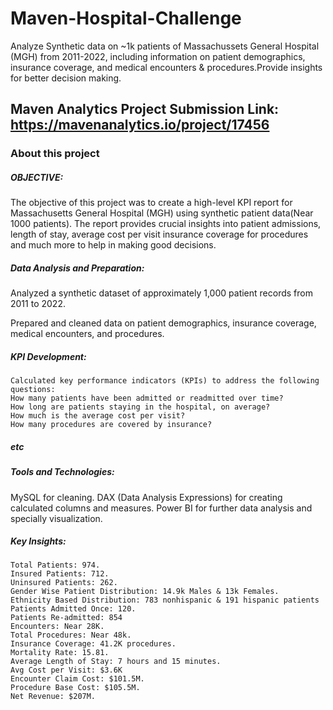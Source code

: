 # Maven-Hospital-Challenge
Analyze Synthetic data on ~1k patients of Massachussets General Hospital (MGH) from 2011-2022, including information on patient demographics, insurance coverage, and medical encounters &amp; procedures.Provide insights for better decision making.
## Maven Analytics Project Submission Link: https://mavenanalytics.io/project/17456

### About this project

##### OBJECTIVE:

The objective of this project was to create a high-level KPI report for Massachusetts General Hospital (MGH) using synthetic patient data(Near 1000 patients). The report provides crucial insights into patient admissions, length of stay, average cost per visit insurance coverage for procedures and much more to help in making good decisions.

##### Data Analysis and Preparation:

Analyzed a synthetic dataset of approximately 1,000 patient records from 2011 to 2022.

Prepared and cleaned data on patient demographics, insurance coverage, medical encounters, and procedures.

##### KPI Development:

    Calculated key performance indicators (KPIs) to address the following questions:
    How many patients have been admitted or readmitted over time?
    How long are patients staying in the hospital, on average?
    How much is the average cost per visit?
    How many procedures are covered by insurance?
  ##### etc


##### Tools and Technologies:

MySQL for cleaning.
DAX (Data Analysis Expressions) for creating calculated columns and measures.
Power BI for further data analysis and specially visualization.

##### Key Insights:

    Total Patients: 974.
    Insured Patients: 712.
    Uninsured Patients: 262.
    Gender Wise Patient Distribution: 14.9k Males & 13k Females.
    Ethnicity Based Distribution: 783 nonhispanic & 191 hispanic patients
    Patients Admitted Once: 120.
    Patients Re-admitted: 854
    Encounters: Near 28K.
    Total Procedures: Near 48k.
    Insurance Coverage: 41.2K procedures.
    Mortality Rate: 15.81.
    Average Length of Stay: 7 hours and 15 minutes.
    Avg Cost per Visit: $3.6K
    Encounter Claim Cost: $101.5M.
    Procedure Base Cost: $105.5M.
    Net Revenue: $207M.

